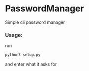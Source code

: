 # PasswordManager
Simple cli password manager 


### Usage:

run 
```bash
python3 setup.py
```
and enter what it asks for
